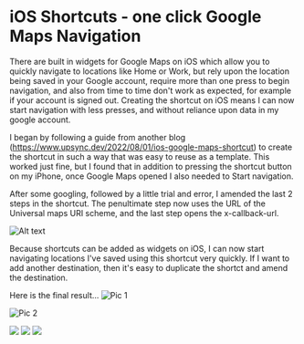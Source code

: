 # iOS Shortcuts - one click Google Maps Navigation

There are built in widgets for Google Maps on iOS which allow you to quickly navigate to locations like Home or Work, but rely upon the location being saved in your Google account, require more than one press to begin navigation, and also from time to time don't work as expected, for example if your account is signed out. Creating the shortcut on iOS means I can now start navigation with less presses, and without reliance upon data in my google account.

I began by following a guide from another blog (https://www.upsync.dev/2022/08/01/ios-google-maps-shortcut) to create the shortcut in such a way that was easy to reuse as a template. This worked just fine, but I found that in addition to pressing the shortcut button on my iPhone, once Google Maps opened I also needed to Start navigation.

After some googling, followed by a little trial and error, I amended the last 2 steps in the shortcut. The penultimate step now uses the URL of the Universal maps URI scheme, and the last step opens the x-callback-url.

<img title="a title" alt="Alt text" src="https://github.com/mkeeves/mkeeves.github.io_images/blob/main/2024-09-11-ios-shortcuts-google-nav-1-click/1.png">

Because shortcuts can be added as widgets on iOS, I can now start navigating locations I've saved using this shortcut very quickly. If I want to add another destination, then it's easy to duplicate the shortct and amend the destination.

Here is the final result...
![Pic 1](https://github.com/mkeeves/mkeeves.github.io_images/blob/main/2024-09-11-ios-shortcuts-google-nav-1-click/1.png "")

![Pic 2](https://github.com/mkeeves/mkeeves.github.io_images/blob/main/2024-09-11-ios-shortcuts-google-nav-1-click/2.png "")

<img src="https://github.com/mkeeves/mkeeves.github.io_images/blob/main/2024-09-11-ios-shortcuts-google-nav-1-click/1.jpg" />

<img src="https://hagleysbeauty.com/wp-content/uploads/2023/03/test-button-1-100x100.jpg" />

<img src="https://github.com/mkeeves/mkeeves.github.io_images/blob/ac0504f31b0bc4db890068f591a8d60876ffab2b/2024-09-11-ios-shortcuts-google-nav-1-click/1.jpg" />